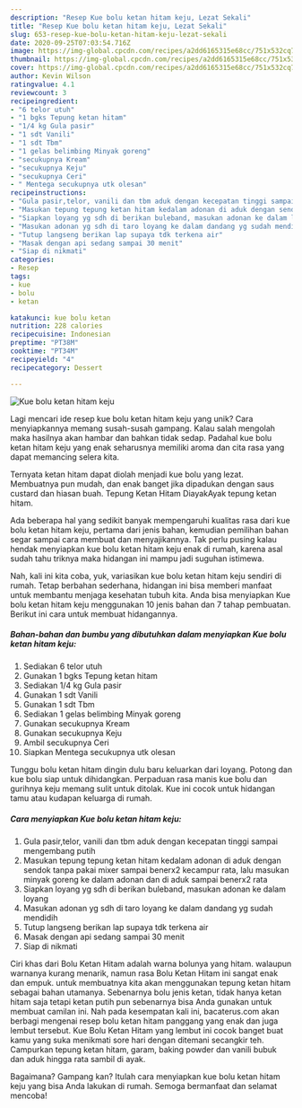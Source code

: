 ```yaml
---
description: "Resep Kue bolu ketan hitam keju, Lezat Sekali"
title: "Resep Kue bolu ketan hitam keju, Lezat Sekali"
slug: 653-resep-kue-bolu-ketan-hitam-keju-lezat-sekali
date: 2020-09-25T07:03:54.716Z
image: https://img-global.cpcdn.com/recipes/a2dd6165315e68cc/751x532cq70/kue-bolu-ketan-hitam-keju-foto-resep-utama.jpg
thumbnail: https://img-global.cpcdn.com/recipes/a2dd6165315e68cc/751x532cq70/kue-bolu-ketan-hitam-keju-foto-resep-utama.jpg
cover: https://img-global.cpcdn.com/recipes/a2dd6165315e68cc/751x532cq70/kue-bolu-ketan-hitam-keju-foto-resep-utama.jpg
author: Kevin Wilson
ratingvalue: 4.1
reviewcount: 3
recipeingredient:
- "6 telor utuh"
- "1 bgks Tepung ketan hitam"
- "1/4 kg Gula pasir"
- "1 sdt Vanili"
- "1 sdt Tbm"
- "1 gelas belimbing Minyak goreng"
- "secukupnya Kream"
- "secukupnya Keju"
- "secukupnya Ceri"
- " Mentega secukupnya utk olesan"
recipeinstructions:
- "Gula pasir,telor, vanili dan tbm aduk dengan kecepatan tinggi sampai mengembang putih"
- "Masukan tepung tepung ketan hitam kedalam adonan di aduk dengan sendok tanpa pakai mixer sampai benerx2 kecampur rata, lalu masukan minyak goreng ke dalam adonan dan di aduk sampai benerx2 rata"
- "Siapkan loyang yg sdh di berikan buleband, masukan adonan ke dalam loyang"
- "Masukan adonan yg sdh di taro loyang ke dalam dandang yg sudah mendidih"
- "Tutup langseng berikan lap supaya tdk terkena air"
- "Masak dengan api sedang sampai 30 menit"
- "Siap di nikmati"
categories:
- Resep
tags:
- kue
- bolu
- ketan

katakunci: kue bolu ketan 
nutrition: 228 calories
recipecuisine: Indonesian
preptime: "PT38M"
cooktime: "PT34M"
recipeyield: "4"
recipecategory: Dessert

---
```



![Kue bolu ketan hitam keju](https://img-global.cpcdn.com/recipes/a2dd6165315e68cc/751x532cq70/kue-bolu-ketan-hitam-keju-foto-resep-utama.jpg)

Lagi mencari ide resep kue bolu ketan hitam keju yang unik? Cara menyiapkannya memang susah-susah gampang. Kalau salah mengolah maka hasilnya akan hambar dan bahkan tidak sedap. Padahal kue bolu ketan hitam keju yang enak seharusnya memiliki aroma dan cita rasa yang dapat memancing selera kita.

Ternyata ketan hitam dapat diolah menjadi kue bolu yang lezat. Membuatnya pun mudah, dan enak banget jika dipadukan dengan saus custard dan hiasan buah. Tepung Ketan Hitam DiayakAyak tepung ketan hitam.

Ada beberapa hal yang sedikit banyak mempengaruhi kualitas rasa dari kue bolu ketan hitam keju, pertama dari jenis bahan, kemudian pemilihan bahan segar sampai cara membuat dan menyajikannya. Tak perlu pusing kalau hendak menyiapkan kue bolu ketan hitam keju enak di rumah, karena asal sudah tahu triknya maka hidangan ini mampu jadi suguhan istimewa.


Nah, kali ini kita coba, yuk, variasikan kue bolu ketan hitam keju sendiri di rumah. Tetap berbahan sederhana, hidangan ini bisa memberi manfaat untuk membantu menjaga kesehatan tubuh kita. Anda bisa menyiapkan Kue bolu ketan hitam keju menggunakan 10 jenis bahan dan 7 tahap pembuatan. Berikut ini cara untuk membuat hidangannya.

<!--inarticleads1-->

##### Bahan-bahan dan bumbu yang dibutuhkan dalam menyiapkan Kue bolu ketan hitam keju:

1. Sediakan 6 telor utuh
1. Gunakan 1 bgks Tepung ketan hitam
1. Sediakan 1/4 kg Gula pasir
1. Gunakan 1 sdt Vanili
1. Gunakan 1 sdt Tbm
1. Sediakan 1 gelas belimbing Minyak goreng
1. Gunakan secukupnya Kream
1. Gunakan secukupnya Keju
1. Ambil secukupnya Ceri
1. Siapkan  Mentega secukupnya utk olesan


Tunggu bolu ketan hitam dingin dulu baru keluarkan dari loyang. Potong dan kue bolu siap untuk dihidangkan. Perpaduan rasa manis kue bolu dan gurihnya keju memang sulit untuk ditolak. Kue ini cocok untuk hidangan tamu atau kudapan keluarga di rumah. 

<!--inarticleads2-->

##### Cara menyiapkan Kue bolu ketan hitam keju:

1. Gula pasir,telor, vanili dan tbm aduk dengan kecepatan tinggi sampai mengembang putih
1. Masukan tepung tepung ketan hitam kedalam adonan di aduk dengan sendok tanpa pakai mixer sampai benerx2 kecampur rata, lalu masukan minyak goreng ke dalam adonan dan di aduk sampai benerx2 rata
1. Siapkan loyang yg sdh di berikan buleband, masukan adonan ke dalam loyang
1. Masukan adonan yg sdh di taro loyang ke dalam dandang yg sudah mendidih
1. Tutup langseng berikan lap supaya tdk terkena air
1. Masak dengan api sedang sampai 30 menit
1. Siap di nikmati


Ciri khas dari Bolu Ketan Hitam adalah warna bolunya yang hitam. walaupun warnanya kurang menarik, namun rasa Bolu Ketan Hitam ini sangat enak dan empuk. untuk membuatnya kita akan menggunakan tepung ketan hitam sebagai bahan utamanya. Sebenarnya bolu jenis ketan, tidak hanya ketan hitam saja tetapi ketan putih pun sebenarnya bisa Anda gunakan untuk membuat camilan ini. Nah pada kesempatan kali ini, bacaterus.com akan berbagi mengenai resep bolu ketan hitam panggang yang enak dan juga lembut tersebut. Kue Bolu Ketan Hitam yang lembut ini cocok banget buat kamu yang suka menikmati sore hari dengan ditemani secangkir teh. Campurkan tepung ketan hitam, garam, baking powder dan vanili bubuk dan aduk hingga rata sambil di ayak. 

Bagaimana? Gampang kan? Itulah cara menyiapkan kue bolu ketan hitam keju yang bisa Anda lakukan di rumah. Semoga bermanfaat dan selamat mencoba!
